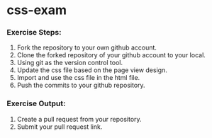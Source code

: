 # css-exam

### Exercise Steps:
1. Fork the repository to your own github account.
2. Clone the forked repository of your github account to your local.
3. Using git as the version control tool.
4. Update the css file based on the page view design.
5. Import and use the css file in the html file.
6. Push the commits to your github repository.

### Exercise Output:
1. Create a pull request from your repository.
2. Submit your pull request link.
